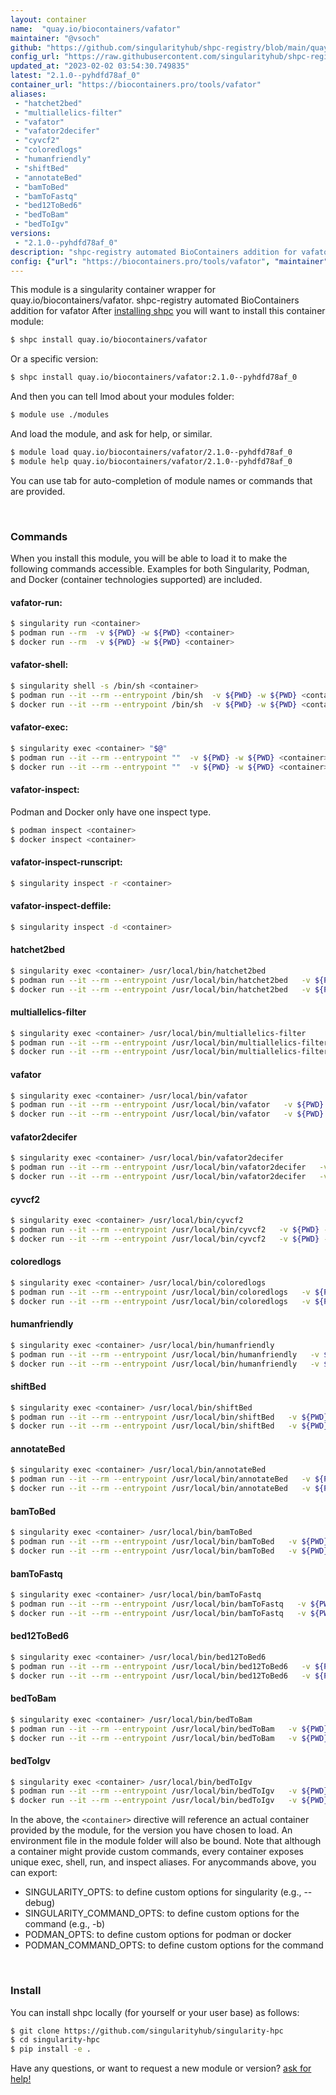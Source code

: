 ```yaml
---
layout: container
name:  "quay.io/biocontainers/vafator"
maintainer: "@vsoch"
github: "https://github.com/singularityhub/shpc-registry/blob/main/quay.io/biocontainers/vafator/container.yaml"
config_url: "https://raw.githubusercontent.com/singularityhub/shpc-registry/main/quay.io/biocontainers/vafator/container.yaml"
updated_at: "2023-02-02 03:54:30.749835"
latest: "2.1.0--pyhdfd78af_0"
container_url: "https://biocontainers.pro/tools/vafator"
aliases:
 - "hatchet2bed"
 - "multiallelics-filter"
 - "vafator"
 - "vafator2decifer"
 - "cyvcf2"
 - "coloredlogs"
 - "humanfriendly"
 - "shiftBed"
 - "annotateBed"
 - "bamToBed"
 - "bamToFastq"
 - "bed12ToBed6"
 - "bedToBam"
 - "bedToIgv"
versions:
 - "2.1.0--pyhdfd78af_0"
description: "shpc-registry automated BioContainers addition for vafator"
config: {"url": "https://biocontainers.pro/tools/vafator", "maintainer": "@vsoch", "description": "shpc-registry automated BioContainers addition for vafator", "latest": {"2.1.0--pyhdfd78af_0": "sha256:171e5790b44732eef01a22f6ec4d8efaf4de92c91c4e6a80a4a2c96197f7ea13"}, "tags": {"2.1.0--pyhdfd78af_0": "sha256:171e5790b44732eef01a22f6ec4d8efaf4de92c91c4e6a80a4a2c96197f7ea13"}, "docker": "quay.io/biocontainers/vafator", "aliases": {"hatchet2bed": "/usr/local/bin/hatchet2bed", "multiallelics-filter": "/usr/local/bin/multiallelics-filter", "vafator": "/usr/local/bin/vafator", "vafator2decifer": "/usr/local/bin/vafator2decifer", "cyvcf2": "/usr/local/bin/cyvcf2", "coloredlogs": "/usr/local/bin/coloredlogs", "humanfriendly": "/usr/local/bin/humanfriendly", "shiftBed": "/usr/local/bin/shiftBed", "annotateBed": "/usr/local/bin/annotateBed", "bamToBed": "/usr/local/bin/bamToBed", "bamToFastq": "/usr/local/bin/bamToFastq", "bed12ToBed6": "/usr/local/bin/bed12ToBed6", "bedToBam": "/usr/local/bin/bedToBam", "bedToIgv": "/usr/local/bin/bedToIgv"}}
---
```


This module is a singularity container wrapper for quay.io/biocontainers/vafator.
shpc-registry automated BioContainers addition for vafator
After [installing shpc](#install) you will want to install this container module:


```bash
$ shpc install quay.io/biocontainers/vafator
```

Or a specific version:

```bash
$ shpc install quay.io/biocontainers/vafator:2.1.0--pyhdfd78af_0
```

And then you can tell lmod about your modules folder:

```bash
$ module use ./modules
```

And load the module, and ask for help, or similar.

```bash
$ module load quay.io/biocontainers/vafator/2.1.0--pyhdfd78af_0
$ module help quay.io/biocontainers/vafator/2.1.0--pyhdfd78af_0
```

You can use tab for auto-completion of module names or commands that are provided.

<br>

### Commands

When you install this module, you will be able to load it to make the following commands accessible.
Examples for both Singularity, Podman, and Docker (container technologies supported) are included.

#### vafator-run:

```bash
$ singularity run <container>
$ podman run --rm  -v ${PWD} -w ${PWD} <container>
$ docker run --rm  -v ${PWD} -w ${PWD} <container>
```

#### vafator-shell:

```bash
$ singularity shell -s /bin/sh <container>
$ podman run --it --rm --entrypoint /bin/sh  -v ${PWD} -w ${PWD} <container>
$ docker run --it --rm --entrypoint /bin/sh  -v ${PWD} -w ${PWD} <container>
```

#### vafator-exec:

```bash
$ singularity exec <container> "$@"
$ podman run --it --rm --entrypoint ""  -v ${PWD} -w ${PWD} <container> "$@"
$ docker run --it --rm --entrypoint ""  -v ${PWD} -w ${PWD} <container> "$@"
```

#### vafator-inspect:

Podman and Docker only have one inspect type.

```bash
$ podman inspect <container>
$ docker inspect <container>
```

#### vafator-inspect-runscript:

```bash
$ singularity inspect -r <container>
```

#### vafator-inspect-deffile:

```bash
$ singularity inspect -d <container>
```


#### hatchet2bed

```bash
$ singularity exec <container> /usr/local/bin/hatchet2bed
$ podman run --it --rm --entrypoint /usr/local/bin/hatchet2bed   -v ${PWD} -w ${PWD} <container> -c " $@"
$ docker run --it --rm --entrypoint /usr/local/bin/hatchet2bed   -v ${PWD} -w ${PWD} <container> -c " $@"
```


#### multiallelics-filter

```bash
$ singularity exec <container> /usr/local/bin/multiallelics-filter
$ podman run --it --rm --entrypoint /usr/local/bin/multiallelics-filter   -v ${PWD} -w ${PWD} <container> -c " $@"
$ docker run --it --rm --entrypoint /usr/local/bin/multiallelics-filter   -v ${PWD} -w ${PWD} <container> -c " $@"
```


#### vafator

```bash
$ singularity exec <container> /usr/local/bin/vafator
$ podman run --it --rm --entrypoint /usr/local/bin/vafator   -v ${PWD} -w ${PWD} <container> -c " $@"
$ docker run --it --rm --entrypoint /usr/local/bin/vafator   -v ${PWD} -w ${PWD} <container> -c " $@"
```


#### vafator2decifer

```bash
$ singularity exec <container> /usr/local/bin/vafator2decifer
$ podman run --it --rm --entrypoint /usr/local/bin/vafator2decifer   -v ${PWD} -w ${PWD} <container> -c " $@"
$ docker run --it --rm --entrypoint /usr/local/bin/vafator2decifer   -v ${PWD} -w ${PWD} <container> -c " $@"
```


#### cyvcf2

```bash
$ singularity exec <container> /usr/local/bin/cyvcf2
$ podman run --it --rm --entrypoint /usr/local/bin/cyvcf2   -v ${PWD} -w ${PWD} <container> -c " $@"
$ docker run --it --rm --entrypoint /usr/local/bin/cyvcf2   -v ${PWD} -w ${PWD} <container> -c " $@"
```


#### coloredlogs

```bash
$ singularity exec <container> /usr/local/bin/coloredlogs
$ podman run --it --rm --entrypoint /usr/local/bin/coloredlogs   -v ${PWD} -w ${PWD} <container> -c " $@"
$ docker run --it --rm --entrypoint /usr/local/bin/coloredlogs   -v ${PWD} -w ${PWD} <container> -c " $@"
```


#### humanfriendly

```bash
$ singularity exec <container> /usr/local/bin/humanfriendly
$ podman run --it --rm --entrypoint /usr/local/bin/humanfriendly   -v ${PWD} -w ${PWD} <container> -c " $@"
$ docker run --it --rm --entrypoint /usr/local/bin/humanfriendly   -v ${PWD} -w ${PWD} <container> -c " $@"
```


#### shiftBed

```bash
$ singularity exec <container> /usr/local/bin/shiftBed
$ podman run --it --rm --entrypoint /usr/local/bin/shiftBed   -v ${PWD} -w ${PWD} <container> -c " $@"
$ docker run --it --rm --entrypoint /usr/local/bin/shiftBed   -v ${PWD} -w ${PWD} <container> -c " $@"
```


#### annotateBed

```bash
$ singularity exec <container> /usr/local/bin/annotateBed
$ podman run --it --rm --entrypoint /usr/local/bin/annotateBed   -v ${PWD} -w ${PWD} <container> -c " $@"
$ docker run --it --rm --entrypoint /usr/local/bin/annotateBed   -v ${PWD} -w ${PWD} <container> -c " $@"
```


#### bamToBed

```bash
$ singularity exec <container> /usr/local/bin/bamToBed
$ podman run --it --rm --entrypoint /usr/local/bin/bamToBed   -v ${PWD} -w ${PWD} <container> -c " $@"
$ docker run --it --rm --entrypoint /usr/local/bin/bamToBed   -v ${PWD} -w ${PWD} <container> -c " $@"
```


#### bamToFastq

```bash
$ singularity exec <container> /usr/local/bin/bamToFastq
$ podman run --it --rm --entrypoint /usr/local/bin/bamToFastq   -v ${PWD} -w ${PWD} <container> -c " $@"
$ docker run --it --rm --entrypoint /usr/local/bin/bamToFastq   -v ${PWD} -w ${PWD} <container> -c " $@"
```


#### bed12ToBed6

```bash
$ singularity exec <container> /usr/local/bin/bed12ToBed6
$ podman run --it --rm --entrypoint /usr/local/bin/bed12ToBed6   -v ${PWD} -w ${PWD} <container> -c " $@"
$ docker run --it --rm --entrypoint /usr/local/bin/bed12ToBed6   -v ${PWD} -w ${PWD} <container> -c " $@"
```


#### bedToBam

```bash
$ singularity exec <container> /usr/local/bin/bedToBam
$ podman run --it --rm --entrypoint /usr/local/bin/bedToBam   -v ${PWD} -w ${PWD} <container> -c " $@"
$ docker run --it --rm --entrypoint /usr/local/bin/bedToBam   -v ${PWD} -w ${PWD} <container> -c " $@"
```


#### bedToIgv

```bash
$ singularity exec <container> /usr/local/bin/bedToIgv
$ podman run --it --rm --entrypoint /usr/local/bin/bedToIgv   -v ${PWD} -w ${PWD} <container> -c " $@"
$ docker run --it --rm --entrypoint /usr/local/bin/bedToIgv   -v ${PWD} -w ${PWD} <container> -c " $@"
```



In the above, the `<container>` directive will reference an actual container provided
by the module, for the version you have chosen to load. An environment file in the
module folder will also be bound. Note that although a container
might provide custom commands, every container exposes unique exec, shell, run, and
inspect aliases. For anycommands above, you can export:

 - SINGULARITY_OPTS: to define custom options for singularity (e.g., --debug)
 - SINGULARITY_COMMAND_OPTS: to define custom options for the command (e.g., -b)
 - PODMAN_OPTS: to define custom options for podman or docker
 - PODMAN_COMMAND_OPTS: to define custom options for the command

<br>

### Install

You can install shpc locally (for yourself or your user base) as follows:

```bash
$ git clone https://github.com/singularityhub/singularity-hpc
$ cd singularity-hpc
$ pip install -e .
```

Have any questions, or want to request a new module or version? [ask for help!](https://github.com/singularityhub/singularity-hpc/issues)